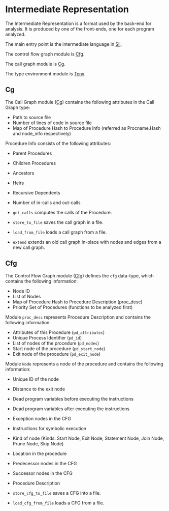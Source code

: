 # Intermediate Representation

The Intermediate Representation is a format used by the back-end for analysis. It is produced by one of the front-ends, one for each program analyzed.

The main entry point is the intermediate language in [Sil](Sil.rei).

The control flow graph module is [Cfg](Cfg.rei).

The call graph module is [Cg](Cg.rei).

The type environment module is [Tenv](Tenv.rei).

## Cg

The Call Graph module ([Cg](Cg.re)) contains the following attributes in the Call Graph type:

  - Path to source file
  - Number of lines of code in source file
  - Map of Procedure Hash to Procedure Info (referred as Procname.Hash and node_info respectively)

Procedure Info consists of the following attributes:

  - Parent Procedures
  - Children Procedures
  - Ancestors
  - Heirs
  - Recursive Dependents
  - Number of in-calls and out-calls

- `get_calls` computes the calls of the Procedure.
- `store_to_file` saves the call graph in a file.
- `load_from_file` loads a call graph from a file.
- `extend` extends an old call graph in-place with nodes and edges from a new call graph.

## Cfg

The Control Flow Graph module ([Cfg](Cfg.re)) defines the `cfg` data-type, which contains the following information:

  - Node ID
  - List of Nodes
  - Map of Procedure Hash to Procedure Description (proc_desc)
  - Priority Set of Procedures (functions to be analyzed first)

Module `proc_desc` represents Procedure Description and contains the following information:

  - Attributes of this Procedure (`pd_attributes`)
  - Unique Process Identifier (`pd_id`)
  - List of nodes of the procedure (`pd_nodes`)
  - Start node of the procedure (`pd_start_node`)
  - Exit node of the procedure (`pd_exit_node`)

Module `Node` represents a node of the procedure and contains the following information:

  - Unique ID of the node
  - Distance to the exit node
  - Dead program variables before executing the instructions
  - Dead program variables after executing the instructions
  - Exception nodes in the CFG
  - Instructions for symbolic execution
  - Kind of node (Kinds: Start Node, Exit Node, Statement Node, Join Node, Prune Node, Skip Node)
  - Location in the procedure
  - Predecessor nodes in the CFG
  - Successor nodes in the CFG
  - Procedure Description

- `store_cfg_to_file` saves a CFG into a file.
- `load_cfg_from_file` loads a CFG from a file.
